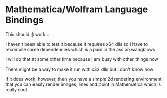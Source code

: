 # Mathematica/Wolfram Language Bindings

This should ;) work...

I haven't been able to test it because it requires x64 dlls so I have to recompile some dependencies which is a pain in the ass on wangblows

I will do that at some other time because I am busy with other things now

There might be a way to make it run with x32 dlls but I don't know how

If it does work, however, then you have a simple 2d rendering environment that you can easily render images, lines and point in Mathematica which is really cool